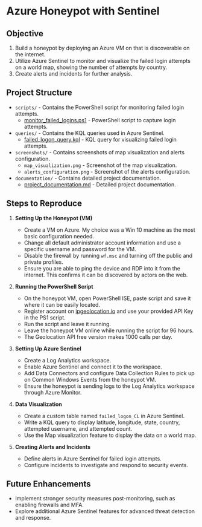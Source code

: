 # Azure Honeypot with Sentinel

## Objective
1. Build a honeypot by deploying an Azure VM on that is discoverable on the internet.
2. Utilize Azure Sentinel to monitor and visualize the failed login attempts on a world map, showing the number of attempts by country.
3. Create alerts and incidents for further analysis.

## Project Structure
- `scripts/` - Contains the PowerShell script for monitoring failed login attempts.
  - [monitor_failed_logins.ps1](scripts/monitor_failed_logins.ps1) - PowerShell script to capture login attempts.
- `queries/` - Contains the KQL queries used in Azure Sentinel.
  - [failed_logon_query.kql](queries/failed_logon_query.kql) - KQL query for visualizing failed login attempts.
- `screenshots/` - Contains screenshots of map visualization and alerts configuration.
  - `map_visualization.png` - Screenshot of the map visualization.
  - `alerts_configuration.png` - Screenshot of the alerts configuration.
- `documentation/` - Contains detailed project documentation.
  - [project_documentation.md](documentation/project_documentation.md) - Detailed project documentation.

## Steps to Reproduce

1. **Setting Up the Honeypot (VM)**
   - Create a VM on Azure. My choice was a Win 10 machine as the most basic configuration needed.
   - Change all default administrator account information and use a specific username and password for the VM.
   - Disable the firewall by running `wf.msc` and turning off the public and private profiles.
   - Ensure you are able to ping the device and RDP into it from the internet. This confirms it can be discovered by actors on the web.

2. **Running the PowerShell Script**
   - On the honeypot VM, open PowerShell ISE, paste script and save it where it can be easily located.
   - Register account on [ipgeolocation.io](https://ipgeolocation.io/) and use your provided API Key in the PS1 script.
   - Run the script and leave it running.
   - Leave the honeypot VM online while running the script for 96 hours.
   - The Geolocation API free version makes 1000 calls per day.

3. **Setting Up Azure Sentinel**
   - Create a Log Analytics workspace.
   - Enable Azure Sentinel and connect it to the workspace.
   - Add Data Connectors and configure Data Collection Rules to pick up on Common Windows Events from the honeypot VM.
   - Ensure the honeypot is sending logs to the Log Analytics workspace through Azure Monitor.

4. **Data Visualization**
   - Create a custom table named `failed_logon_CL` in Azure Sentinel.
   - Write a KQL query to display latitude, longitude, state, country, attempted username, and attempted count.
   - Use the Map visualization feature to display the data on a world map.

5. **Creating Alerts and Incidents**
   - Define alerts in Azure Sentinel for failed login attempts.
   - Configure incidents to investigate and respond to security events.

## Future Enhancements
- Implement stronger security measures post-monitoring, such as enabling firewalls and MFA.
- Explore additional Azure Sentinel features for advanced threat detection and response.

